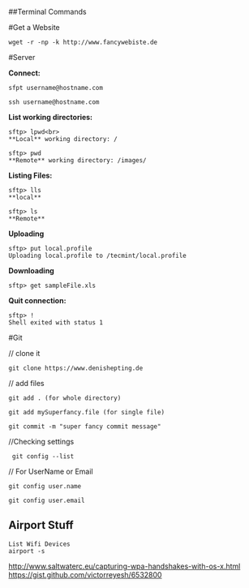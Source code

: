 ##Terminal Commands 

#Get a Website
```
wget -r -np -k http://www.fancywebiste.de
```
#Server

**Connect:**
```
sfpt username@hostname.com 

ssh username@hostname.com

```

**List working directories:**
```
sftp> lpwd<br>
**Local** working directory: /

sftp> pwd
**Remote** working directory: /images/
```

**Listing Files:**
```
sftp> lls
**local**

sftp> ls
**Remote**

```
**Uploading**
```
sftp> put local.profile
Uploading local.profile to /tecmint/local.profile
```
**Downloading**
```
sftp> get sampleFile.xls

```
**Quit connection:**
```
sftp> !
Shell exited with status 1
```

#Git

// clone it 
```
git clone https://www.denishepting.de

```
// add files
```
git add . (for whole directory)

git add mySuperfancy.file (for single file)

git commit -m "super fancy commit message"
```
//Checking settings
```
 git config --list
 ```
// For UserName or Email 
```
git config user.name 
 
git config user.email 
```

## Airport Stuff

```
List Wifi Devices
airport -s
```

http://www.saltwaterc.eu/capturing-wpa-handshakes-with-os-x.html
https://gist.github.com/victorreyesh/6532800
